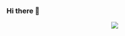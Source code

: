 ### Hi there 👋
<p align="center">
  <img src="https://capsule-render.vercel.app/api?text=Welcome%20to%20my%20repo!&animation=fadeIn&type=waving&color=gradient&height=100"/>
</p>
<!--
**Arian-Ott/Arian-Ott** is a ✨ _special_ ✨ repository because its `README.md` (this file) appears on your GitHub profile.

Here are some ideas to get you started:

- 🔭 I’m currently working on ...
- 🌱 I’m currently learning ...
- 👯 I’m looking to collaborate on ...
- 🤔 I’m looking for help with ...
- 💬 Ask me about ...
- 📫 How to reach me: ...
- 😄 Pronouns: ...
- ⚡ Fun fact: ...
-->
